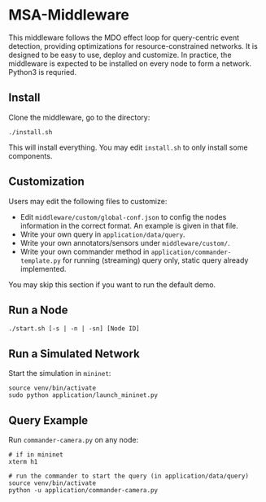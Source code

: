 # MSA-Middleware
This middleware follows the MDO effect loop for query-centric event detection, providing optimizations for resource-constrained networks. It is designed to be easy to use, deploy and customize. In practice, the middleware is expected to be installed on every node to form a network. Python3 is requried.


## Install
Clone the middleware, go to the directory:
```
./install.sh
```
This will install everything. You may edit `install.sh` to only install some components.


## Customization
Users may edit the following files to customize:
- Edit `middleware/custom/global-conf.json` to config the nodes information in the correct format. An example is given in that file.
- Write your own query in `application/data/query`.
- Write your own annotators/sensors under `middleware/custom/`.
- Write your own commander method in `application/commander-template.py` for running (streaming) query only, static query already implemented. 

You may skip this section if you want to run the default demo.

## Run a Node
```
./start.sh [-s | -n | -sn] [Node ID]
```

## Run a Simulated Network
Start the simulation in `mininet`:
```
source venv/bin/activate
sudo python application/launch_mininet.py
```

## Query Example
Run `commander-camera.py` on any node:
```
# if in mininet
xterm h1

# run the commander to start the query (in application/data/query)
source venv/bin/activate
python -u application/commander-camera.py
```
